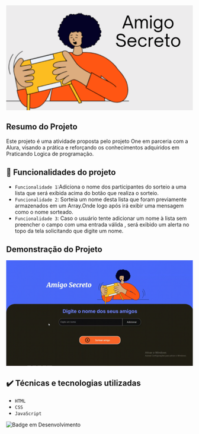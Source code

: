![Banner do projeto](https://github.com/gleissonS89/Challenge-Amigo-Secreto/blob/fd9e672c88e21bea3a95f6db8761897b8b007f98/Banner%20do%20projeto.png)

## Resumo do Projeto

Este projeto é uma atividade proposta pelo projeto One em parceria com a Alura, visando a prática e reforçando os conhecimentos adquiridos em Praticando Logica de programação.
## :hammer: Funcionalidades do projeto

- `Funcionalidade 1`:Adiciona o nome dos participantes do sorteio a uma lista que será exibida acima do botão que realiza o sorteio.
- `Funcionalidade 2`: Sorteia um nome desta lista que foram previamente armazenados em um Array.Onde logo após irá exibir uma mensagem como o nome sorteado.
- `Funcionalidade 3`: Caso o usuário tente adicionar um nome à lista sem preencher o campo com uma entrada válida , será exibido um alerta no topo da tela solicitando que digite um nome.

## Demonstração do Projeto

![Video Demosntrativo](https://github.com/gleissonS89/Challenge-Amigo-Secreto/blob/3fad4a9c761968acda1fe8642fc7a30bd3ff3c62/Demonstra%C3%A7ao.gif)

## ✔️ Técnicas e tecnologias utilizadas
* ``HTML``
* ``CSS``
* ``JavaScript``
 
![Badge em Desenvolvimento](http://img.shields.io/static/v1?label=STATUS&message=Finalizado&color=GREEN&style=for-the-badge)
